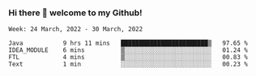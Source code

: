 ### Hi there 👋 welcome to my Github! 

<!--START_SECTION:waka-->
```text
Week: 24 March, 2022 - 30 March, 2022

Java           9 hrs 11 mins   ████████████████████████▒   97.65 % 
IDEA_MODULE    6 mins          ▒░░░░░░░░░░░░░░░░░░░░░░░░   01.24 % 
FTL            4 mins          ▒░░░░░░░░░░░░░░░░░░░░░░░░   00.83 % 
Text           1 min           ░░░░░░░░░░░░░░░░░░░░░░░░░   00.23 % 
```
<!--END_SECTION:waka-->
